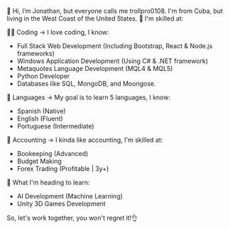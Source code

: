 👋 Hi, I’m Jonathan, but everyone calls me trollpro0108. I'm from Cuba, but living in the West Coast of the United States.
💪 I'm skilled at:

🧑‍💻 Coding -> I love coding, I know:
- Full Stack Web Development (Including Bootstrap, React & Node.js frameworks)
- Windows Application Development (Using C# & .NET framework)
- Metaquotes Language Development (MQL4 & MQL5)
- Python Developer
- Databases like SQL, MongoDB, and Moongose.

🙊 Languages -> My goal is to learn 5 languages, I know:
- Spanish (Native)
- English (Fluent)
- Portuguese (Intermediate)

🧾 Accounting -> I kinda like accounting, I'm skilled at:
- Bookeeping (Advanced)
- Budget Making
- Forex Trading (Profitable | 3y+)

🏫 What I'm heading to learn:
- AI Development (Machine Learning)
- Unity 3D Games Development

So, let's work together, you won't regret it!👌
